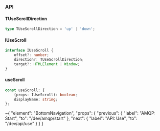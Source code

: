 

### API

#### TUseScrollDirection

```ts
type TUseScrollDirection = 'up' | 'down';
```

#### IUseScroll

```ts
interface IUseScroll {
    offset?: number;
    direction?: TUseScrollDirection;
    target?: HTMLElement | Window;
}
```

#### useScroll

```ts
const useScroll: {
    (props: IUseScroll): boolean;
    displayName: string;
};
```


~{
  "element": "BottomNavigation",
  "props": {
    "previous": {
      "label": "AMQP: Start",
      "to": "/dev/amqp/start"
    },
    "next": {
      "label": "API: Use",
      "to": "/dev/api/use"
    }
  }
}
